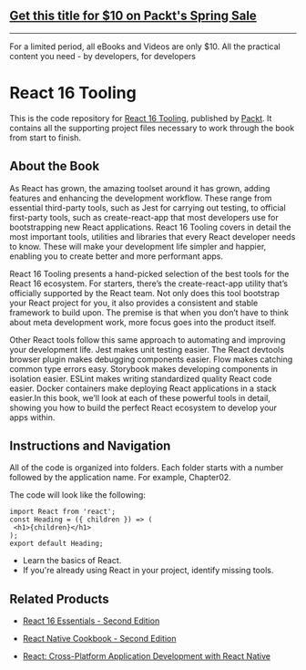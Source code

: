 ## [Get this title for $10 on Packt's Spring Sale](https://www.packt.com/B09696?utm_source=github&utm_medium=packt-github-repo&utm_campaign=spring_10_dollar_2022)
-----
For a limited period, all eBooks and Videos are only $10. All the practical content you need \- by developers, for developers

# React 16 Tooling
This is the code repository for [React 16 Tooling](https://www.packtpub.com/web-development/react-16-tooling?utm_source=github&utm_medium=repository&utm_campaign=9781788835015), published by [Packt](https://www.packtpub.com/?utm_source=github). It contains all the supporting project files necessary to work through the book from start to finish.
## About the Book


As React has grown, the amazing toolset around it has grown, adding features and enhancing the development workflow. These range from essential third-party tools, such as Jest for carrying out testing, to official first-party tools, such as create-react-app that most developers use for bootstrapping new React applications. React 16 Tooling covers in detail the most important tools, utilities and libraries that every React developer needs to know. These will make your development life simpler and happier, enabling you to create better and more performant apps.

React 16 Tooling presents a hand-picked selection of the best tools for the React 16 ecosystem. For starters, there’s the create-react-app utility that’s officially supported by the React team. Not only does this tool bootstrap your React project for you, it also provides a consistent and stable framework to build upon. The premise is that when you don’t have to think about meta development work, more focus goes into the product itself.

Other React tools follow this same approach to automating and improving your development life. Jest makes unit testing easier. The React devtools browser plugin makes debugging components easier. Flow makes catching common type errors easy. Storybook makes developing components in isolation easier. ESLint makes writing standardized quality React code easier. Docker containers make deploying React applications in a stack easier.In this book, we’ll look at each of these powerful tools in detail, showing you how to build the perfect React ecosystem to develop your apps within.

## Instructions and Navigation
All of the code is organized into folders. Each folder starts with a number followed by the application name. For example, Chapter02.



The code will look like the following:
```
import React from 'react';
const Heading = ({ children }) => (
 <h1>{children}</h1>
);
export default Heading;
```

* Learn the basics of React.
* If you're already using React in your project, identify missing tools.

## Related Products
* [React 16 Essentials - Second Edition](https://www.packtpub.com/web-development/react-16-essentials-second-edition?utm_source=github&utm_medium=repository&utm_campaign=9781787126046)

* [React Native Cookbook - Second Edition](https://www.packtpub.com/application-development/react-native-cookbook-second-edition?utm_source=github&utm_medium=repository&utm_campaign=9781788991926)

* [React: Cross-Platform Application Development with React Native](https://www.packtpub.com/web-development/react-cross-platform-application-development-react-native?utm_source=github&utm_medium=repository&utm_campaign=9781789136081)




